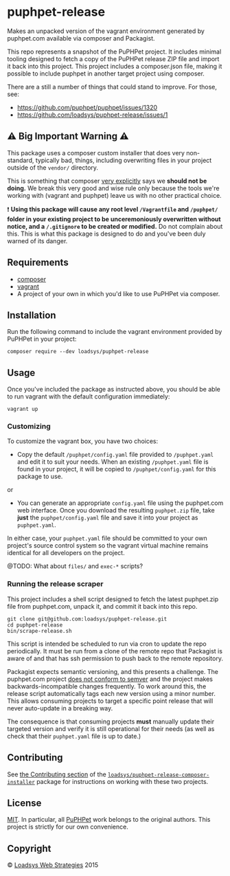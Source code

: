 # puphpet-release

Makes an unpacked version of the vagrant environment generated by puphpet.com available via composer and Packagist.

This repo represents a snapshot of the PuPHPet project. It includes minimal tooling designed to fetch a copy of the PuPHPet release ZIP file and import it back into this project. This project includes a composer.json file, making it possible to include puphpet in another target project using composer.

There are a still a number of things that could stand to improve. For those, see:

* https://github.com/puphpet/puphpet/issues/1320
* https://github.com/loadsys/puphpet-release/issues/1


## :warning: Big Important Warning :warning:

This package uses a composer custom installer that does very non-standard, typically bad, things, including overwriting files in your project outside of the `vendor/` directory.

This is something that composer [very explicitly](https://github.com/composer/installers#should-we-allow-dynamic-package-types-or-paths-no) says we **should not be doing.** We break this very good and wise rule only because the tools we're working with (vagrant and puphpet) leave us with no other practical choice.

:exclamation: **Using this package will cause any root level `/Vagrantfile` and `/puphpet/` folder in your existing project to be unceremoniously overwritten without notice, and a `/.gitignore` to be created or modified.** Do not complain about this. This is what this package is designed to do and you've been duly warned of its danger.


## Requirements

* [composer](https://getcomposer.org/)
* [vagrant](https://www.vagrantup.com/)
* A project of your own in which you'd like to use PuPHPet via composer.


## Installation

Run the following command to include the vagrant environment provided by PuPHPet in your project:

```shell
composer require --dev loadsys/puphpet-release
```


## Usage

Once you've included the package as instructed above, you should be able to run vagrant with the default configuration immediately:

```shell
vagrant up
```

### Customizing

To customize the vagrant box, you have two choices:

* Copy the default `/puphpet/config.yaml` file provided to `/puphpet.yaml` and edit it to suit your needs. When an existing `/puphpet.yaml` file is found in your project, it will be copied to `/puphpet/config.yaml` for this package to use.

or

* You can generate an appropriate `config.yaml` file using the puphpet.com web interface. Once you download the resulting `puphpet.zip` file, take **just** the `puphpet/config.yaml` file and save it into your project as `puphpet.yaml`.

In either case, your `puphpet.yaml` file should be committed to your own project's source control system so the vagrant virtual machine remains identical for all developers on the project.


@TODO: What about `files/` and `exec-*` scripts?


### Running the release scraper

This project includes a shell script designed to fetch the latest puphpet.zip file from puphpet.com, unpack it, and commit it back into this repo.

```shell
git clone git@github.com:loadsys/puphpet-release.git
cd puphpet-release
bin/scrape-release.sh
```

This script is intended be scheduled to run via cron to update the repo periodically. It must be run from a clone of the remote repo that Packagist is aware of and that has ssh permission to push back to the remote repository.

Packagist expects semantic versioning, and this presents a challenge. The puphpet.com project [does not conform to semver](https://github.com/puphpet/puphpet/issues/777#issuecomment-51832044) and the project makes backwards-incompatible changes frequently. To work around this, the release script automatically tags each new version using a minor number. This allows consuming projects to target a specific point release that will never auto-update in a breaking way.

The consequence is that consuming projects **must** manually update their targeted version and verify it is still operational for their needs (as well as check that their `puphpet.yaml` file is up to date.)


## Contributing

See [the Contributing section](https://github.com/loadsys/puphpet-release-composer-installer#contributing) of the [`loadsys/puphpet-release-composer-installer`](https://github.com/loadsys/puphpet-release-composer-installer) package for instructions on working with these two projects.


## License

[MIT](https://github.com/loadsys/puphpet-release/blob/master/LICENSE). In particular, all [PuPHPet](http://puphpet.com) work belongs to the original authors. This project is strictly for our own convenience.


## Copyright

&copy; [Loadsys Web Strategies](http://loadsys.com) 2015
